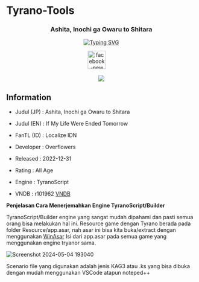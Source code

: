# Tyrano-Tools


<h3 align='center'>
Ashita, Inochi ga Owaru to Shitara
</h3>


<p align='center'>
<a href="https://www.facebook.com/profile.php?id=100086800552053"><img src="https://readme-typing-svg.demolab.com?font=Roboto&pause=1000&center=true&random=false&width=435&lines=Facebook+Zero+Novel" alt="Typing SVG" /></a>
</p>

<p align='center'>
<a href="https://www.facebook.com/profile.php?id=100086800552053" target="_blank" rel="noopener noreferrer"><img width="48" height="48" src="https://img.icons8.com/color/48/facebook-new.png" alt="facebook-new" alt="Facebook" height="30" width="40" /></a>
&#8287;&#8287;&#8287;&#8287;&#8287;


<p align='center'>
<img src="https://blogger.googleusercontent.com/img/b/R29vZ2xl/AVvXsEgcKe28LuknTj-i_l-EGHKYQoJyUapi56UC0rBpunc68h7Iv3n5XbK9cHOFJ_9m3vh9497gh2BdMCZXNn5DS_YG2ejjuu1a1_uwTXDUDrk7i4h5h2T-yzShb5mOnauuDQ3yYH84QzvZTwfU92yLAZfnQbkxXM8nkroPnDKtT3wMq4R4-gG3_EXTg7-btVcH/s1600/IMG-20240501-WA0077.jpg"


<details open> 
  <summary><h2>Information</h2></summary>

- Judul (JP) : Ashita, Inochi ga Owaru to Shitara
- Judul (EN) : If My Life Were Ended Tomorrow
- FanTL (ID) : Localize IDN
- Developer  : Overflowers
- Released   : 2022-12-31
- Rating     : All Age

- Engine     : TyranoScript
- VNDB       : r101962 [VNDB](https://vndb.org/r101962)

**Penjelasan Cara Menerjemahkan Engine TyranoScript/Builder** 

TyranoScript/Builder engine yang sangat mudah dipahami dan pasti semua orang bisa melakukan hal ini. 
Resource game dengan Tyrano berada pada folder Resource/app.asar, nah asar ini bisa kita buka/extract dengan menggunakan [WinAsar](https://github.com/aardio/WinAsar) 
Isi dari app.asar pada semua game yang menggunakan engine tryanor sama.

![Screenshot 2024-05-04 193040](https://github.com/Walkedharmony/Tyrano-Tools/assets/157404664/781ac495-2032-43f4-a04b-64c554358b60)

Scenario file yang digunakan adalah jenis KAG3 atau .ks yang bisa dibuka dengan mudah menggunakan VSCode atapun noteped++ 





